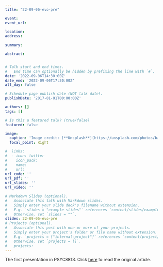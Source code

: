 ```yaml
---
title: "22-09-06-evo-pre"

event:
event_url: 

location: 
address:
 
summary:

abstract:


# Talk start and end times.
#   End time can optionally be hidden by prefixing the line with `#`.
date: '2022-09-06T14:30:00Z'
date_end: '2022-09-06T17:30:00Z'
all_day: false

# Schedule page publish date (NOT talk date).
publishDate: '2017-01-01T00:00:00Z'

authors: []
tags: []

# Is this a featured talk? (true/false)
featured: false

image:
  caption: 'Image credit: [**Unsplash**](https://unsplash.com/photos/bzdhc5b3Bxs)'
  focal_point: Right

#  links:
#  - icon: twitter
#    icon_pack: 
#    name: 
#    url: 
url_code: ''
url_pdf: ''
url_slides: ''
url_video: ''

# Markdown Slides (optional).
#   Associate this talk with Markdown slides.
#   Simply enter your slide deck's filename without extension.
#   E.g. `slides = "example-slides"` references `content/slides/example-slides.md`.
#   Otherwise, set `slides = ""`.
slides: 22-09-06-evo-pre
# Projects (optional).
#   Associate this post with one or more of your projects.
#   Simply enter your project's folder or file name without extension.
#   E.g. `projects = ["internal-project"]` references `content/project/deep-learning/index.md`.
#   Otherwise, set `projects = []`.
#   projects:
---
```

The first presentation in PSYC8813. Click [here](https://doi.org/10.1016/j.evolhumbehav.2009.10.001) to read the original article.
